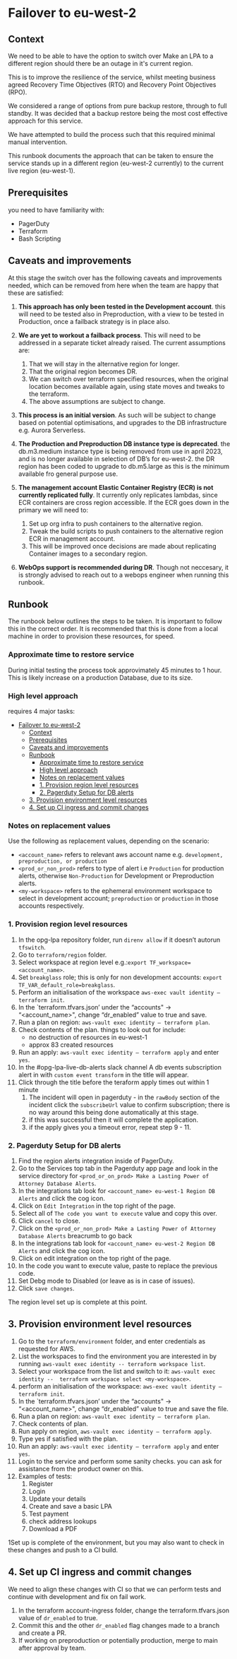 
# Failover to eu-west-2

## Context

We need to be able to have the option to switch over Make an LPA to a different region should there be an outage in it's current region.

This is to improve the resilience of the service, whilst meeting business agreed Recovery Time Objectives (RTO) and Recovery Point Objectives (RPO).

We considered a range of options from pure backup restore, through to full standby. It was decided that a backup restore being the most cost effective approach for this service.

We have attempted to build the process such that this required minimal manual intervention.

This runbook documents the approach that can be taken to ensure the service stands up in a different region (eu-west-2 currently) to the current live region (eu-west-1).

## Prerequisites

you need to have familiarity with:

- PagerDuty
- Terraform
- Bash Scripting

## Caveats and improvements

 At this stage the switch over has the following caveats and  improvements needed, which can be removed from here when the team are happy that these are satisfied:

1. **This approach has only been tested in the Development account**. this will need to be tested also in Preproduction, with a view to be tested in Production, once a failback strategy is in place also.

2. **We are yet to workout a failback process**. This will need to be addressed in a separate ticket already raised. The current assumptions are:
   1. That we will stay in the alternative region for longer.
   2. That the original region becomes DR.
   3. We can switch over terraform specified resources, when the original location becomes available again, using state moves and tweaks to the terraform.
   4. The above assumptions are subject to change.

3. **This process is an initial version**. As such will be subject to change based on potential optimisations, and upgrades to the DB infrastructure e.g. Aurora Serverless.

4. **The Production and Preproduction DB instance type is deprecated**. the db.m3.medium instance type is being removed from use in april 2023, and is no longer available in selection of DB’s for eu-west-2. the DR region has been coded to upgrade to db.m5.large as this is the minimum available fro general purpose use.

5. **The management account Elastic Container Registry (ECR) is not currently replicated fully**. It currently only replicates lambdas, since ECR containers are cross region accessible. If the ECR goes down in the primary we will need to:
   1. Set up org infra to push containers to the alternative region.
   2. Tweak the build scripts to push containers to the alternative region ECR in management account.
   3. This will be improved once decisions are made about replicating Container images to a secondary region.

6. **WebOps support is recommended during DR**. Though not neccesary, it is strongly advised to reach out to a webops engineer when running this runbook.

## Runbook

The runbook below outlines the steps to be taken. It is important to follow this in the correct order. It is recommended that this is done from a local machine in order to provision these resources, for speed.

### Approximate time to restore service

During initial testing the process took approvimately 45 minutes to 1 hour. This is likely increase on a production Database, due to its size.

### High level approach

requires 4 major tasks:

- [Failover to eu-west-2](#failover-to-eu-west-2)
  - [Context](#context)
  - [Prerequisites](#prerequisites)
  - [Caveats and improvements](#caveats-and-improvements)
  - [Runbook](#runbook)
    - [Approximate time to restore service](#approximate-time-to-restore-service)
    - [High level approach](#high-level-approach)
    - [Notes on replacement values](#notes-on-replacement-values)
    - [1. Provision region level resources](#1-provision-region-level-resources)
    - [2. Pagerduty Setup for DB alerts](#2-pagerduty-setup-for-db-alerts)
  - [3. Provision environment level resources](#3-provision-environment-level-resources)
  - [4. Set up CI ingress and commit changes](#4-set-up-ci-ingress-and-commit-changes)

### Notes on replacement values

Use the following as replacement values, depending on the scenario:

- `<account_name>` refers to relevant aws account name e.g. `development, preproduction, or production`
- `<prod_or_non_prod>` refers to type of alert i.e `Production` for production alerts, otherwise `Non-Production` for Development or Preproduction alerts.
- `<my-workspace>` refers to the ephemeral environment workspace to select in development account; `preproduction` or `production` in those accounts respectively.

### 1. Provision region level resources

1. In the opg-lpa repository folder, run `direnv allow` if it doesn’t autorun `tfswitch`.
2. Go to `terraform/region` folder.
3. Select workspace at region level e.g.:`export TF_workspace=<account_name>`.
4. Set `breakglass` role; this is only for non development accounts: `export TF_VAR_default_role=breakglass`.
5. Perform an initialisation of the workspace  `aws-exec vault identity — terraform init`.
6. In the `terraform.tfvars.json’ under the “accounts" -> “<account_name>", change “dr_enabled” value to true and save.
7. Run a plan on region: `aws-vault exec identity — terraform plan`.
8. Check contents of the plan. things to look out for include: 
     - no destruction of resources in eu-west-1
     - approx 83 created resources
9. Run an apply: `aws-vault exec identity — terraform apply` and enter `yes`.
10. In the #opg-lpa-live-db-alerts slack channel A db events subscription alert in  with `custom event transform` in the title will appear.
11. Click through the title before the teraform apply times out within 1 minute
    1. The incident will open in pagerduty - in the `rawBody` section of the incident click the `subscribeUrl` value to confirm subscription; there is no way around this being done automatically at this stage.
    2. if this was successful then it will complete the application.
    3. if the apply gives you a timeout error, repeat step 9 - 11.

### 2. Pagerduty Setup for DB alerts

1. Find the region alerts integration inside of PagerDuty.
2. Go to the Services top tab in the Pagerduty app page and look in the service directory for `<prod_or_on_prod> Make a Lasting Power of Attorney Database Alerts`.
3. In the integrations tab look for `<account_name> eu-west-1 Region DB Alerts` and click the cog icon.
4. Click on `Edit Integration` in the top right of the page.
5. Select all of `The code you want to execute` value and copy this over.
6. Click `cancel` to close.
7. Click on the `<prod_or_non_prod> Make a Lasting Power of Attorney Database Alerts` breacrumb to go back
8. In the integrations tab look for `<account_name> eu-west-2 Region DB Alerts` and click the cog icon.
9. Click on edit integration on the top right of the page.
10. In the code you want to execute value, paste to replace the previous code.
11. Set Debg mode to Disabled (or leave as is in case of issues).
12. Click `save changes`.

The region level set up is complete at this point.

## 3. Provision environment level resources

1. Go to the `terraform/environment` folder, and enter credentials as requested for AWS.
2. List the workspaces to find the environment you are interested in by running `aws-vault exec identity -- terraform workspace list`.
3. Select your workspace from the list and switch to it:  `aws-vault exec identity --  terraform workspace select <my-workspace>`.
4. perform an initialisation of the workspace:  `aws-exec vault identity — terraform init`.
5. In the `terraform.tfvars.json’ under the “accounts" -> “<account_name>", change “dr_enabled” value to true and save the file.
6. Run a plan on region: `aws-vault exec identity — terraform plan`.
7. Check contents of plan.
8. Run apply on region, `aws-vault exec identity — terraform apply`.
9. Type yes if satisfied with the plan.
10. Run an apply: `aws-vault exec identity — terraform apply` and enter `yes`.
11. Login to the service and perform some sanity checks. you can ask for assistance from the product owner on this.
12. Examples of tests:
    1. Register
    2. Login
    3. Update your details
    4. Create and save a basic LPA
    5. Test payment
    6. check address lookups
    7. Download a PDF

1Set up is complete of the environment, but you may also want to check in these changes and push to a CI build.

## 4. Set up CI ingress and commit changes

We need to align these changes with CI so that we can perform tests and continue with development and fix on fail work.

1. In the terraform account-ingress folder, change the terraform.tfvars.json value of `dr_enabled` to true.
2. Commit this and the other `dr_enabled` flag changes made to a branch and create a PR.
3. If working on preproduction or potentially production, merge to main after approval by team.
